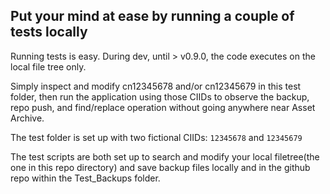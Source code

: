 ## Put your mind at ease by running a couple of tests locally

Running tests is easy. During dev, until > v0.9.0, the code executes on the local file tree only.

Simply inspect and modify cn12345678 and/or cn12345679 in this test folder, then run the application using those CIIDs to observe the backup, repo push, and find/replace operation without going anywhere near Asset Archive.

The test folder is set up with two fictional CIIDs: ```12345678``` and ```12345679```

The test scripts are both set up to search and modify your local filetree(the one in this repo directory) and save backup files locally and in the github repo within the Test_Backups folder. 
<!-- CIID 12345678 has an /assets/ folder if you want to test the .js asset functionality. -->
